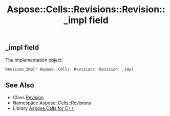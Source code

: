 ﻿---
title: Aspose::Cells::Revisions::Revision::_impl field
linktitle: _impl
second_title: Aspose.Cells for C++ API Reference
description: 'Aspose::Cells::Revisions::Revision::_impl field. The implementation object in C++.'
type: docs
weight: 900
url: /cpp/aspose.cells.revisions/revision/_impl/
---
## _impl field


The implementation object.

```cpp
Revision_Impl* Aspose::Cells::Revisions::Revision::_impl
```

## See Also

* Class [Revision](../)
* Namespace [Aspose::Cells::Revisions](../../)
* Library [Aspose.Cells for C++](../../../)
